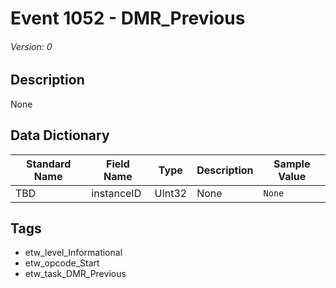 # Event 1052 - DMR_Previous
###### Version: 0

## Description
None

## Data Dictionary
|Standard Name|Field Name|Type|Description|Sample Value|
|---|---|---|---|---|
|TBD|instanceID|UInt32|None|`None`|

## Tags
* etw_level_Informational
* etw_opcode_Start
* etw_task_DMR_Previous